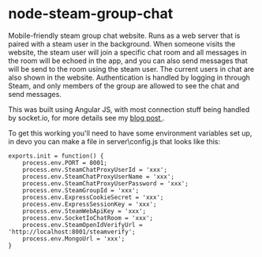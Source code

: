 node-steam-group-chat
=====================

Mobile-friendly steam group chat website. Runs as a web server that is paired with a steam user in the background. When someone visits the website, the steam user will join a specific chat room and all messages in the room will be echoed in the app, and you can also send messages that will be send to the room using the steam user. The current users in chat are also shown in the website. Authentication is handled by logging in through Steam, and only members of the group are allowed to see the chat and send messages.

This was built using Angular JS, with most connection stuff being handled by socket.io, for more details see my [blog post ](http://holtcode.blogspot.com/2013/08/online-steam-group-chat-app.html).

To get this working you'll need to have some environment variables set up, in devo you can make a file in server\config.js that looks like this:

```
exports.init = function() {
	process.env.PORT = 8001;
	process.env.SteamChatProxyUserId = 'xxx';
	process.env.SteamChatProxyUserName = 'xxx';
	process.env.SteamChatProxyUserPassword = 'xxx';
	process.env.SteamGroupId = 'xxx';
	process.env.ExpressCookieSecret = 'xxx';
	process.env.ExpressSessionKey = 'xxx';
	process.env.SteamWebApiKey = 'xxx';
	process.env.SocketIoChatRoom = 'xxx';
	process.env.SteamOpenIdVerifyUrl = 'http://localhost:8001/steamverify';
	process.env.MongoUrl = 'xxx';
}
```
